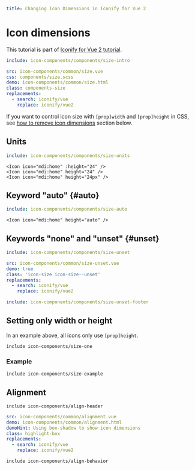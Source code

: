 ```yaml
title: Changing Icon Dimensions in Iconify for Vue 2
```

# Icon dimensions

This tutorial is part of [Iconify for Vue 2 tutorial](./index.md).

```yaml
include: icon-components/components/size-intro
```

```yaml
src: icon-components/common/size.vue
css: components/size.scss
demo: icon-components/common/size.html
class: components-size
replacements:
  - search: iconify/vue
    replace: iconify/vue2
```

If you want to control icon size with `[prop]width` and `[prop]height` in CSS, see [how to remove icon dimensions](#unset) section below.

## Units

```yaml
include: icon-components/components/size-units
```

```vue
<Icon icon="mdi:home" :height="24" />
<Icon icon="mdi:home" height="24" />
<Icon icon="mdi:home" height="24px" />
```

## Keyword "auto" {#auto}

```yaml
include: icon-components/components/size-auto
```

```vue
<Icon icon="mdi:home" height="auto" />
```

## Keywords "none" and "unset" {#unset}

```yaml
include: icon-components/components/size-unset
```

```yaml
src: icon-components/common/size-unset.vue
demo: true
class: 'icon-size icon-size--unset'
replacements:
  - search: iconify/vue
    replace: iconify/vue2
```

```yaml
include: icon-components/components/size-unset-footer
```

## Setting only width or height

In an example above, all icons only use `[prop]height`.

`include icon-components/size-one`

### Example

`include icon-components/size-example`

## Alignment

`include icon-components/align-header`

```yaml
src: icon-components/common/alignment.vue
demo: icon-components/common/alignment.html
demoHint: Using box-shadow to show icon dimensions
class: highlight-box
replacements:
  - search: iconify/vue
    replace: iconify/vue2
```

`include icon-components/align-behavior`
